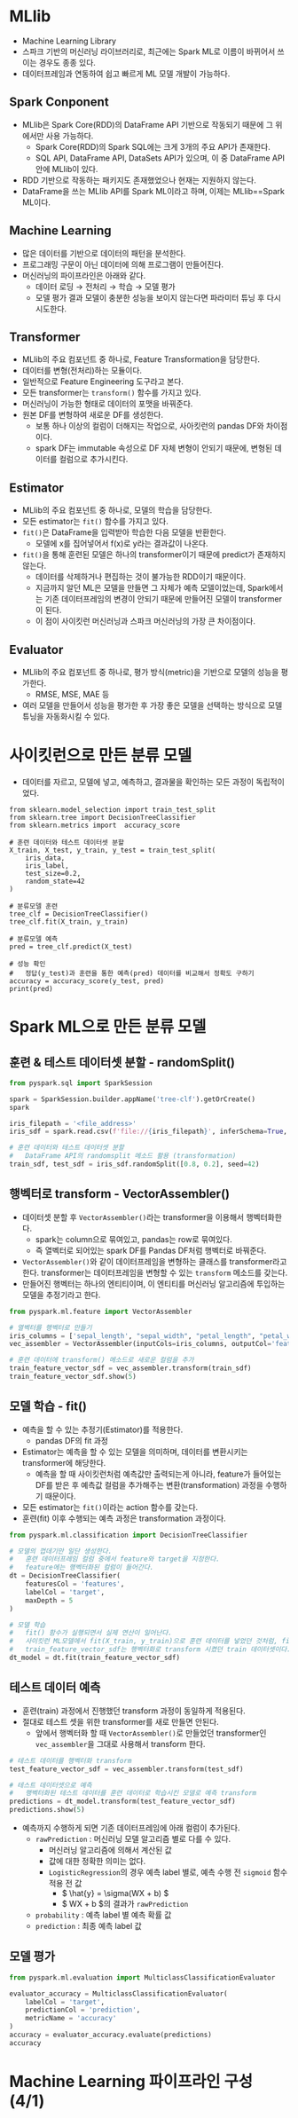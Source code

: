 # MLlib
- Machine Learning Library
- 스파크 기반의 머신러닝 라이브러리로, 최근에는 Spark ML로 이름이 바뀌어서 쓰이는 경우도 종종 있다.
- 데이터프레임과 연동하여 쉽고 빠르게 ML 모델 개발이 가능하다.
## Spark Conponent
- MLlib은 Spark Core(RDD)의 DataFrame API 기반으로 작동되기 때문에 그 위에서만 사용 가능하다.
  - Spark Core(RDD)의 Spark SQL에는 크게 3개의 주요 API가 존재한다.
  - SQL API, DataFrame API, DataSets API가 있으며, 이 중 DataFrame API 안에 MLlib이 있다.
- RDD 기반으로 작동하는 패키지도 존재했었으나 현재는 지원하지 않는다.
- DataFrame을 쓰는 MLlib API를 Spark ML이라고 하며, 이제는 MLlib==Spark ML이다.
## Machine Learning
- 많은 데이터를 기반으로 데이터의 패턴을 분석한다.
- 프로그래밍 구문이 아닌 데이터에 의해 프로그램이 만들어진다.
- 머신러닝의 파이프라인은 아래와 같다.
  - 데이터 로딩 → 전처리 → 학습 → 모델 평가
  - 모델 평가 결과 모델이 충분한 성능을 보이지 않는다면 파라미터 튜닝 후 다시 시도한다.
## Transformer
- MLlib의 주요 컴포넌트 중 하나로, Feature Transformation을 담당한다.
- 데이터를 변형(전처리)하는 모듈이다.
- 일반적으로 Feature Engineering 도구라고 본다.
- 모든 transformer는 `transform()` 함수를 가지고 있다.
- 머신러닝이 가능한 형태로 데이터의 포맷을 바꿔준다.
- 원본 DF를 변형하여 새로운 DF를 생성한다.
  - 보통 하나 이상의 컬럼이 더해지는 작업으로, 사아킷런의 pandas DF와 차이점이다.
  - spark DF는 immutable 속성으로 DF 자체 변형이 안되기 때문에, 변형된 데이터를 컬럼으로 추가시킨다.
## Estimator
- MLlib의 주요 컴포넌트 중 하나로, 모델의 학습을 담당한다.
- 모든 estimator는 `fit()` 함수를 가지고 있다.
- `fit()`은 DataFrame을 입력받아 학습한 다음 모델을 반환한다.
  - 모델에 x를 집어넣어서 f(x)로 y라는 결과값이 나온다.
- `fit()`을 통해 훈련된 모델은 하나의 transformer이기 때문에 predict가 존재하지 않는다.
  - 데이터를 삭제하거나 편집하는 것이 불가능한 RDD이기 때문이다.
  - 지금까지 알던 ML은 모델을 만들면 그 자체가 예측 모델이었는데, Spark에서는 기존 데이터프레임의 변경이 안되기 때문에 만들어진 모델이 transformer이 된다.
  - 이 점이 사이킷런 머신러닝과 스파크 머신러닝의 가장 큰 차이점이다.
## Evaluator
- MLlib의 주요 컴포넌트 중 하나로, 평가 방식(metric)을 기반으로 모델의 성능을 평가한다.
  - RMSE, MSE, MAE 등
- 여러 모델을 만들어서 성능을 평가한 후 가장 좋은 모델을 선택하는 방식으로 모델 튜닝을 자동화시킬 수 있다.

# 사이킷런으로 만든 분류 모델
- 데이터를 자르고, 모델에 넣고, 예측하고, 결과물을 확인하는 모든 과정이 독립적이었다.
```PY
from sklearn.model_selection import train_test_split
from sklearn.tree import DecisionTreeClassifier
from sklearn.metrics import  accuracy_score

# 훈련 데이터와 테스트 데이터셋 분할
X_train, X_test, y_train, y_test = train_test_split(
    iris_data,
    iris_label,
    test_size=0.2,
    random_state=42
)

# 분류모델 훈련
tree_clf = DecisionTreeClassifier()
tree_clf.fit(X_train, y_train)

# 분류모델 예측
pred = tree_clf.predict(X_test)

# 성능 확인
#   정답(y_test)과 훈련을 통한 예측(pred) 데이터를 비교해서 정확도 구하기
accuracy = accuracy_score(y_test, pred)
print(pred)
```

# Spark ML으로 만든 분류 모델
## 훈련 & 테스트 데이터셋 분할 - randomSplit()
```py
from pyspark.sql import SparkSession

spark = SparkSession.builder.appName('tree-clf').getOrCreate()
spark

iris_filepath = '<file_address>'
iris_sdf = spark.read.csv(f'file://{iris_filepath}', inferSchema=True, header=True)

# 훈련 데이터와 테스트 데이터셋 분할
#   DataFrame API의 randomsplit 메소드 활용 (transformation)
train_sdf, test_sdf = iris_sdf.randomSplit([0.8, 0.2], seed=42)
```

## 행벡터로 transform - VectorAssembler()
- 데이터셋 분할 후 `VectorAssembler()`라는 transformer을 이용해서 행벡터화한다.
  - spark는 column으로 묶여있고, pandas는 row로 묶여있다.
  - 즉 열벡터로 되어있는 spark DF를 Pandas DF처럼 행벡터로 바꿔준다.
- `VectorAssembler()`와 같이 데이터프레임을 변형하는 클래스를 transformer라고 한다. transformer는 데이터프레임을 변형할 수 있는 `transform` 메소드를 갖는다.
- 만들어진 행벡터는 하나의 엔티티이며, 이 엔티티를 머신러닝 알고리즘에 투입하는 모델을 추정기라고 한다.
```py
from pyspark.ml.feature import VectorAssembler

# 열벡터를 행벡터로 만들기
iris_columns = ['sepal_length', "sepal_width", "petal_length", "petal_width"]
vec_assembler = VectorAssembler(inputCols=iris_columns, outputCol='features')

# 훈련 데이터에 transform() 메소드로 새로운 컬럼을 추가
train_feature_vector_sdf = vec_assembler.transform(train_sdf)
train_feature_vector_sdf.show(5)
```

## 모델 학습 - fit()
- 예측을 할 수 있는 추정기(Estimator)를 적용한다.
  - pandas DF의 fit 과정
- Estimator는 예측을 할 수 있는 모델을 의미하며, 데이터를 변환시키는 transformer에 해당한다.
  - 예측을 할 때 사이킷런처럼 예측값만 출력되는게 아니라, feature가 들어있는 DF를 받은 후 예측값 컬럼을 추가해주는 변환(transformation) 과정을 수행하기 때문이다.
- 모든 estimator는 `fit()`이라는 action 함수를 갖는다.
- 훈련(fit) 이후 수행되는 예측 과정은 transformation 과정이다.
```py
from pyspark.ml.classification import DecisionTreeClassifier

# 모델의 껍데기만 일단 생성한다.
#   훈련 데이터프레임 컬럼 중에서 feature와 target을 지정한다.
#   feature에는 행벡터화된 컬럼이 들어간다.
dt = DecisionTreeClassifier(
    featuresCol = 'features',
    labelCol = 'target',
    maxDepth = 5
)

# 모델 학습
#   fit() 함수가 실행되면서 실제 연산이 일어난다.
#   사이킷런 ML모델에서 fit(X_train, y_train)으로 훈련 데이터를 넣었던 것처럼, fit(train_feature_vector_sdf)를 넣는다.
#   train_feature_vector_sdf는 행벡터화로 transform 시켰던 train 데이터셋이다.
dt_model = dt.fit(train_feature_vector_sdf)
```

## 테스트 데이터 예측
- 훈련(train) 과정에서 진행했던 transform 과정이 동일하게 적용된다.
- 절대로 테스트 셋을 위한 transformer를 새로 만들면 안된다.
  - 앞에서 행벡터화 할 때 `VectorAssembler()`로 만들었던 transformer인 `vec_assembler`을 그대로 사용해서 transform 한다.
```py
# 테스트 데이터를 행벡터화 transform
test_feature_vector_sdf = vec_assembler.transform(test_sdf)

# 테스트 데이터셋으로 예측
#   행벡터화된 테스트 데이터를 훈련 데이터로 학습시킨 모델로 예측 transform
predictions = dt_model.transform(test_feature_vector_sdf)
predictions.show(5)
```
- 예측까지 수행하게 되면 기존 데이터프레임에 아래 컬럼이 추가된다.
  - `rawPrediction` : 머신러닝 모델 알고리즘 별로 다를 수 있다.
      - 머신러닝 알고리즘에 의해서 계산된 값
      - 값에 대한 정확한 의미는 없다.
      - `LogisticRegression`의 경우 예측 label 별로, 예측 수행 전 `sigmoid` 함수 적용 전 값
          - $ \hat{y} = \sigma(WX + b) $
          - $ WX + b $의 결과가 `rawPrediction`
  - `probability` : 예측 label 별 예측 확률 값
  - `prediction` : 최종 예측 label 값

## 모델 평가
```py
from pyspark.ml.evaluation import MulticlassClassificationEvaluator

evaluator_accuracy = MulticlassClassificationEvaluator(
    labelCol = 'target',
    predictionCol = 'prediction',
    metricName = 'accuracy'
)
accuracy = evaluator_accuracy.evaluate(predictions)
accuracy
```


# Machine Learning 파이프라인 구성 (4/1)